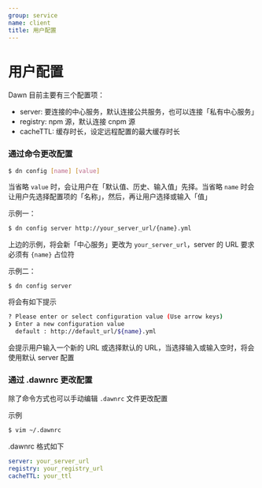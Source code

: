 ```yaml
---
group: service
name: client
title: 用户配置
---
```


# 用户配置

Dawn 目前主要有三个配置项：

- server: 要连接的中心服务，默认连接公共服务，也可以连接「私有中心服务」
- registry: npm 源，默认连接 cnpm 源
- cacheTTL: 缓存时长，设定远程配置的最大缓存时长

### 通过命令更改配置

```sh
$ dn config [name] [value]
```

当省略 `value` 时，会让用户在「默认值、历史、输入值」先择。当省略 `name` 时会让用户先选择配置项的「名称」，然后，再让用户选择或输入「值」

示例一：

```sh
$ dn config server http://your_server_url/{name}.yml
```

上边的示例，将会新「中心服务」更改为 `your_server_url`，server 的 URL 要求必须有 `{name}` 占位符

示例二：

```
$ dn config server
```
将会有如下提示

```sh
? Please enter or select configuration value (Use arrow keys)
❯ Enter a new configuration value
  default : http://default_url/${name}.yml
```

会提示用户输入一个新的 URL 或选择默认的 URL，当选择输入或输入空时，将会使用默认 server 配置

### 通过 .dawnrc 更改配置

除了命令方式也可以手动编辑 `.dawnrc` 文件更改配置

示例
```sh
$ vim ~/.dawnrc
``` 

.dawnrc 格式如下

```yml
server: your_server_url
registry: your_registry_url
cacheTTL: your_ttl
```